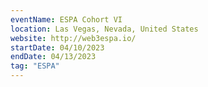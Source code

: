 ```yaml
---
eventName: ESPA Cohort VI
location: Las Vegas, Nevada, United States
website: http://web3espa.io/
startDate: 04/10/2023
endDate: 04/13/2023
tag: "ESPA"
---
```

